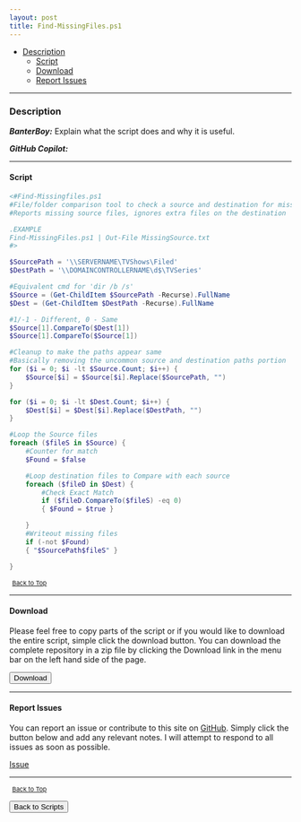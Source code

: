 ```yaml
---
layout: post
title: Find-MissingFiles.ps1
---
```


- [Description](#description)
  - [Script](#script)
  - [Download](#download)
  - [Report Issues](#report-issues)

---

### Description

**_BanterBoy:_** Explain what the script does and why it is useful.

**_GitHub Copilot:_**

---

#### Script

```powershell
<#Find-Missingfiles.ps1
#File/folder comparison tool to check a source and destination for missing files/folders
#Reports missing source files, ignores extra files on the destination

.EXAMPLE
Find-MissingFiles.ps1 | Out-File MissingSource.txt
#>

$SourcePath = '\\SERVERNAME\TVShows\Filed'
$DestPath = '\\DOMAINCONTROLLERNAME\d$\TVSeries'

#Equivalent cmd for 'dir /b /s'
$Source = (Get-ChildItem $SourcePath -Recurse).FullName
$Dest = (Get-ChildItem $DestPath -Recurse).FullName

#1/-1 - Different, 0 - Same
$Source[1].CompareTo($Dest[1])
$Source[1].CompareTo($Source[1])

#Cleanup to make the paths appear same
#Basically removing the uncommon source and destination paths portion
for ($i = 0; $i -lt $Source.Count; $i++) {
    $Source[$i] = $Source[$i].Replace($SourcePath, "")
}

for ($i = 0; $i -lt $Dest.Count; $i++) {
    $Dest[$i] = $Dest[$i].Replace($DestPath, "")
}

#Loop the Source files
foreach ($fileS in $Source) {
    #Counter for match
    $Found = $false

    #Loop destination files to Compare with each source
    foreach ($fileD in $Dest) {
        #Check Exact Match
        if ($fileD.CompareTo($fileS) -eq 0)
        { $Found = $true }

    }
    #Writeout missing files
    if (-not $Found)
    { "$SourcePath$fileS" }

}
```

<span style="font-size:11px;"><a href="#"><i class="fas fa-caret-up" aria-hidden="true" style="color: white; margin-right:5px;"></i>Back to Top</a></span>

---

#### Download

Please feel free to copy parts of the script or if you would like to download the entire script, simple click the download button. You can download the complete repository in a zip file by clicking the Download link in the menu bar on the left hand side of the page.

<button class="btn" type="submit" onclick="window.open('/PowerShell/scripts/fileManagement/Find-MissingFiles.ps1')">
    <i class="fa fa-cloud-download-alt">
    </i>
        Download
</button>

---

#### Report Issues

You can report an issue or contribute to this site on <a href="https://github.com/BanterBoy/scripts-blog/issues">GitHub</a>. Simply click the button below and add any relevant notes. I will attempt to respond to all issues as soon as possible.

<!-- Place this tag where you want the button to render. -->

<a class="github-button" href="https://github.com/BanterBoy/scripts-blog/issues/new?title=Find-MissingFiles.ps1&body=There is a problem with this function. Please find details below." data-show-count="true" aria-label="Issue BanterBoy/scripts-blog on GitHub">Issue</a>

---

<span style="font-size:11px;"><a href="#"><i class="fas fa-caret-up" aria-hidden="true" style="color: white; margin-right:5px;"></i>Back to Top</a></span>

<a href="/menu/_pages/scripts.html">
    <button class="btn">
        <i class='fas fa-reply'>
        </i>
            Back to Scripts
    </button>
</a>

[1]: http://ecotrust-canada.github.io/markdown-toc
[2]: https://github.com/googlearchive/code-prettify
